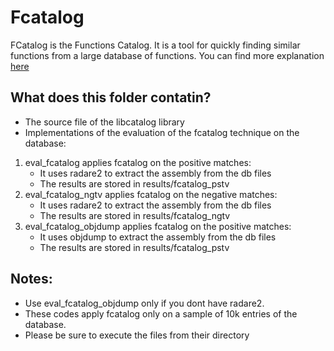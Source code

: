 # Fcatalog
FCatalog is the Functions Catalog. It is a tool for quickly finding similar functions from a large database of functions.
You can find more explanation [here](https://www.xorpd.net/pages/fcatalog.html)

## What does this folder contatin?
* The source file of the libcatalog library
* Implementations of the evaluation of the fcatalog technique on the database:
1. eval_fcatalog applies fcatalog on the positive matches:
	* It uses radare2 to extract the assembly from the db files
	* The results are stored in results/fcatalog_pstv
2. eval_fcatalog_ngtv applies fcatalog on the negative matches:
	* It uses radare2 to extract the assembly from the db files
	* The results are stored in results/fcatalog_ngtv
3. eval_fcatalog_objdump applies fcatalog on the positive matches:
	* It uses objdump to extract the assembly from the db files
	* The results are stored in results/fcatalog_pstv

## Notes:
 * Use eval_fcatalog_objdump only if you dont have radare2.
 * These codes apply fcatalog only on a sample of 10k entries of the database.
 * Please be sure to execute the files from their directory